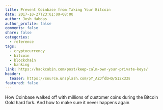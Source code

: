 ```yaml
---
title: Prevent Coinbase from Taking Your Bitcoin
date: 2017-10-27T23:01:00+08:00
author: Josh Habdas
author_profile: false
comments: false
share: false
categories:
  - reference
tags:
  - cryptocurrency
  - bitcoin
  - blockchain
  - banking
link: https://hackcabin.com/post/keep-calm-own-your-private-keys/
header:
  teaser: https://source.unsplash.com/pY_AZJfdbHQ/512x338
featured: false
---
```


How Coinbase walked off with millions of customer coins during the Bitcoin Gold hard fork. And how to make sure it never happens again.

